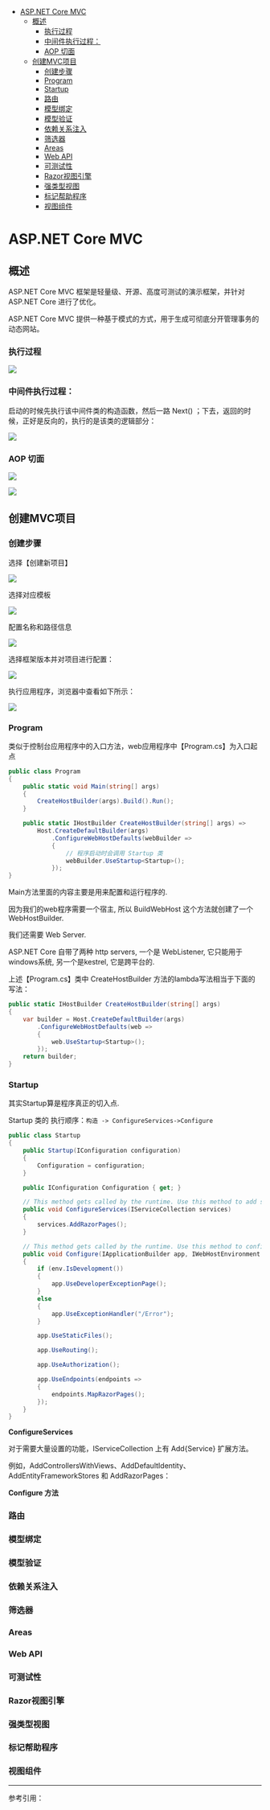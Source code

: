 <!-- TOC -->

- [ASP.NET Core MVC](#aspnet-core-mvc)
    - [概述](#概述)
        - [执行过程](#执行过程)
        - [中间件执行过程：](#中间件执行过程)
        - [AOP 切面](#aop-切面)
    - [创建MVC项目](#创建mvc项目)
        - [创建步骤](#创建步骤)
        - [Program](#program)
        - [Startup](#startup)
        - [路由](#路由)
        - [模型绑定](#模型绑定)
        - [模型验证](#模型验证)
        - [依赖关系注入](#依赖关系注入)
        - [筛选器](#筛选器)
        - [Areas](#areas)
        - [Web API](#web-api)
        - [可测试性](#可测试性)
        - [Razor视图引擎](#razor视图引擎)
        - [强类型视图](#强类型视图)
        - [标记帮助程序](#标记帮助程序)
        - [视图组件](#视图组件)

<!-- /TOC -->

<a id="markdown-aspnet-core-mvc" name="aspnet-core-mvc"></a>
# ASP.NET Core MVC

<a id="markdown-概述" name="概述"></a>
## 概述
ASP.NET Core MVC 框架是轻量级、开源、高度可测试的演示框架，并针对 ASP.NET Core 进行了优化。

ASP.NET Core MVC 提供一种基于模式的方式，用于生成可彻底分开管理事务的动态网站。 

<a id="markdown-执行过程" name="执行过程"></a>
### 执行过程

![](../assets/CrossPlatform/执行过程.png)

<a id="markdown-中间件执行过程" name="中间件执行过程"></a>
### 中间件执行过程：

启动的时候先执行该中间件类的构造函数，然后一路 Next() ；下去，返回的时候，正好是反向的，执行的是该类的逻辑部分：

![](../assets/CrossPlatform/中间件过程.png)

<a id="markdown-aop-切面" name="aop-切面"></a>
### AOP 切面

![](../assets/CrossPlatform/AOP切面1.png)

![](../assets/CrossPlatform/AOP切面2.png)

<a id="markdown-创建mvc项目" name="创建mvc项目"></a>
## 创建MVC项目

<a id="markdown-创建步骤" name="创建步骤"></a>
### 创建步骤

选择【创建新项目】

![](../assets/CrossPlatform/vs19-创建项目.png)

选择对应模板

![](../assets/CrossPlatform/vs19-创建项目-选择模板.png)

配置名称和路径信息

![](../assets/CrossPlatform/vs19-创建项目-配置名称和位置.png)

选择框架版本并对项目进行配置：

![](../assets/CrossPlatform/vs19-创建项目-web应用程序.png)

执行应用程序，浏览器中查看如下所示：

![](../assets/CrossPlatform/vs19-web应用程序-welcome.png)

<a id="markdown-program" name="program"></a>
### Program

类似于控制台应用程序中的入口方法，web应用程序中【Program.cs】为入口起点

```cs
public class Program
{
    public static void Main(string[] args)
    {
        CreateHostBuilder(args).Build().Run();
    }

    public static IHostBuilder CreateHostBuilder(string[] args) =>
        Host.CreateDefaultBuilder(args)
            .ConfigureWebHostDefaults(webBuilder =>
            {
                // 程序启动时会调用 Startup 类
                webBuilder.UseStartup<Startup>();
            });
}
```

Main方法里面的内容主要是用来配置和运行程序的.

因为我们的web程序需要一个宿主, 所以 BuildWebHost 这个方法就创建了一个 WebHostBuilder. 

我们还需要 Web Server. 

ASP.NET Core 自带了两种 http servers, 一个是 WebListener, 它只能用于windows系统, 另一个是kestrel, 它是跨平台的.

上述【Program.cs】类中 CreateHostBuilder 方法的lambda写法相当于下面的写法：
```cs
public static IHostBuilder CreateHostBuilder(string[] args)
{
    var builder = Host.CreateDefaultBuilder(args)
        .ConfigureWebHostDefaults(web =>
        {
            web.UseStartup<Startup>();
        });
    return builder;
}
```

<a id="markdown-startup" name="startup"></a>
### Startup

其实Startup算是程序真正的切入点.

Startup 类的 执行顺序：`构造 -> ConfigureServices->Configure`

```cs
public class Startup
{
    public Startup(IConfiguration configuration)
    {
        Configuration = configuration;
    }

    public IConfiguration Configuration { get; }

    // This method gets called by the runtime. Use this method to add services to the container.
    public void ConfigureServices(IServiceCollection services)
    {
        services.AddRazorPages();
    }

    // This method gets called by the runtime. Use this method to configure the HTTP request pipeline.
    public void Configure(IApplicationBuilder app, IWebHostEnvironment env)
    {
        if (env.IsDevelopment())
        {
            app.UseDeveloperExceptionPage();
        }
        else
        {
            app.UseExceptionHandler("/Error");
        }

        app.UseStaticFiles();

        app.UseRouting();

        app.UseAuthorization();

        app.UseEndpoints(endpoints =>
        {
            endpoints.MapRazorPages();
        });
    }
}
```

**ConfigureServices**

对于需要大量设置的功能，IServiceCollection 上有 Add{Service} 扩展方法。 

例如，AddControllersWithViews、AddDefaultIdentity、AddEntityFrameworkStores 和 AddRazorPages：

**Configure 方法**




<a id="markdown-路由" name="路由"></a>
### 路由


<a id="markdown-模型绑定" name="模型绑定"></a>
### 模型绑定


<a id="markdown-模型验证" name="模型验证"></a>
### 模型验证


<a id="markdown-依赖关系注入" name="依赖关系注入"></a>
### 依赖关系注入


<a id="markdown-筛选器" name="筛选器"></a>
### 筛选器


<a id="markdown-areas" name="areas"></a>
### Areas


<a id="markdown-web-api" name="web-api"></a>
### Web API


<a id="markdown-可测试性" name="可测试性"></a>
### 可测试性


<a id="markdown-razor视图引擎" name="razor视图引擎"></a>
### Razor视图引擎


<a id="markdown-强类型视图" name="强类型视图"></a>
### 强类型视图


<a id="markdown-标记帮助程序" name="标记帮助程序"></a>
### 标记帮助程序


<a id="markdown-视图组件" name="视图组件"></a>
### 视图组件

---

参考引用：

[](https://docs.microsoft.com/zh-cn/aspnet/core/fundamentals/startup?view=aspnetcore-3.1)